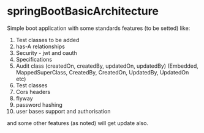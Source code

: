 # springBootBasicArchitecture
Simple boot application with some standards features (to be setted) like:

1. Test classes to be added
2. has-A relationships
3. Security - jwt and oauth
4. Specifications
5. Audit class (createdOn, createdBy, updatedOn, updatedBy) (Embedded, MappedSuperClass, CreatedBy, CreatedOn, UpdatedBy, UpdatedOn etc)
6. Test classes
7. Cors headers
8. flyway
9. password hashing
10. user bases support and authorisation

and some other features (as noted) will get update also.
